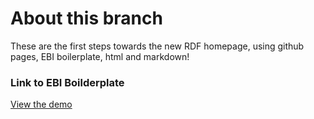 # About this branch

These are the first steps towards the new RDF homepage, using github pages, EBI boilerplate, html and markdown!


### Link to EBI Boilderplate
<a href="http://ebiwd.github.io/EBI-Boilerplate-Jekyll">View the demo</a>
